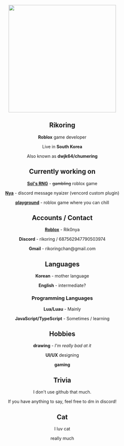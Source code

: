 <div width=100% align=center>
<p align="center"> <img width="350" height="350"src="https://github.com/Rikorik0.png"> </p>
<h2>Rikoring</h2>

<p><b>Roblox</b> game developer</p>
<p>Live in <b>South Korea</b></p>
<p>Also known as <b>dwjk64/chumering</b></p>

<h2>Currently working on</h2>
<p><b><a href="https://www.roblox.com/games/15532962292">Sol's RNG</a></b> - <s>gambling</s> roblox game</p>
<p><b><a href="https://github.com/Rikorik0/nya">Nya</a></b> - discord message nyaizer (vencord custom plugin)</p>
<p><b><a href="https://www.roblox.com/games/134738544703115">playground</a></b> - roblox game where you can chill</p>

<h2>Accounts / Contact</h2>
<p><b><a href="https://www.roblox.com/users/1343308718/profile">Roblox</a></b> - Rik0nya</p>
<p><b>Discord</b> - rikoring / 687562947790503974</p>
<p><b>Gmail</b> - rikoringchan@gmail.com</p>

<h2>Languages</h2>
<p><b>Korean</b> - mother language</p>
<p><b>English</b> - intermediate?</p>
<h3>Programming Languages</h3>
<p><b>Lua/Luau</b> - Mainly</p>
<p><b>JavaScript/TypeScript</b> - Sometimes / learning</p>

<h2>Hobbies</h2>
<p><b>drawing</b> - <i>I'm really bad at it</i></p>
<p><b>UI/UX</b> designing</p>
<p><b>gaming</b></p>

<h2>Trivia</h2>
<p>I don't use github that much.</p>
<p>If you have anything to say, feel free to dm in discord!</p>

<h2>Cat</h2>
<p>I luv cat</p>
<p>really much</p>
